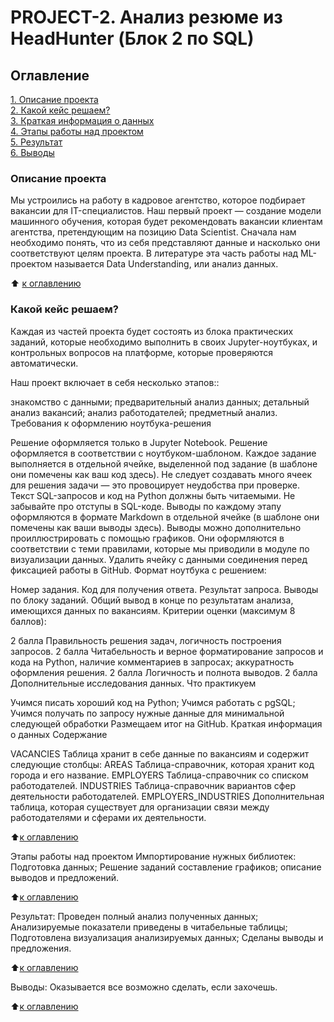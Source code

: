# PROJECT-2. Анализ резюме из HeadHunter (Блок 2 по SQL)

## Оглавление  
[1. Описание проекта](https://github.com/MrMonkeyfeeder/Project_HH2/tree/master/README.md#Описание-проекта)  
[2. Какой кейс решаем?](https://github.com/MrMonkeyfeeder/Project_HH2/tree/master/README.md#Какой-кейс-решаем)  
[3. Краткая информация о данных](https://github.com/MrMonkeyfeeder/Project_HH2/tree/master/README.md#Краткая-информация-о-данных)  
[4. Этапы работы над проектом](https://github.com/MrMonkeyfeeder/Project_HH2/tree/master/README.md#Этапы-работы-над-проектом)  
[5. Результат](https://github.com/MrMonkeyfeeder/Project_HH2/tree/master/README.md#Результат)  
[6. Выводы](https://github.com/MrMonkeyfeeder/Project_HH2/tree/master/README.md#Выводы)

### Описание проекта
Мы устроились на работу в кадровое агентство, которое подбирает вакансии для IT-специалистов. Наш первый проект — создание модели машинного обучения, которая будет рекомендовать вакансии клиентам агентства, претендующим на позицию Data Scientist. Сначала нам необходимо понять, что из себя представляют данные и насколько они соответствуют целям проекта. В литературе эта часть работы над ML-проектом называется Data Understanding, или анализ данных.

⬆️ [к оглавлению](https://github.com/MrMonkeyfeeder/Project_HH2/tree/master/README.md#Оглавление)

### Какой кейс решаем?
Каждая из частей проекта будет состоять из блока практических заданий, которые необходимо выполнить в своих Jupyter-ноутбуках, и контрольных вопросов на платформе, которые проверяются автоматически.

Наш проект включает в себя несколько этапов::

знакомство с данными;
предварительный анализ данных;
детальный анализ вакансий;
анализ работодателей;
предметный анализ.
Требования к оформлению ноутбука-решения

Решение оформляется только в Jupyter Notebook.
Решение оформляется в соответствии с ноутбуком-шаблоном.
Каждое задание выполняется в отдельной ячейке, выделенной под задание (в шаблоне они помечены как ваш код здесь). Не следует создавать много ячеек для решения задачи — это провоцирует неудобства при проверке.
Текст SQL-запросов и код на Python должны быть читаемыми. Не забывайте про отступы в SQL-коде.
Выводы по каждому этапу оформляются в формате Markdown в отдельной ячейке (в шаблоне они помечены как ваши выводы здесь).
Выводы можно дополнительно проиллюстрировать с помощью графиков. Они оформляются в соответствии с теми правилами, которые мы приводили в модуле по визуализации данных.
Удалить ячейку с данными соединения перед фиксацией работы в GitHub.
Формат ноутбука с решением:

Номер задания.
Код для получения ответа.
Результат запроса.
Выводы по блоку заданий.
Общий вывод в конце по результатам анализа, имеющихся данных по вакансиям.
Критерии оценки (максимум 8 баллов):

2 балла Правильность решения задач, логичность построения запросов.
2 балла Читабельность и верное форматирование запросов и кода на Python, наличие комментариев в запросах; аккуратность оформления решения.
2 балла Логичность и полнота выводов.
2 балла Дополнительные исследования данных.
Что практикуем

Учимся писать хороший код на Python;
Учимся работать с pgSQL;
Учимся получать по запросу нужные данные для минимальной следующей обработки
Размещаем итог на GitHub.
Краткая информация о данных
Содержание

VACANCIES Таблица хранит в себе данные по вакансиям и содержит следующие столбцы:
AREAS Таблица-справочник, которая хранит код города и его название.
EMPLOYERS Таблица-справочник со списком работодателей.
INDUSTRIES Таблица-справочник вариантов сфер деятельности работодателей.
EMPLOYERS_INDUSTRIES Дополнительная таблица, которая существует для организации связи между работодателями и сферами их деятельности.

⬆️[к оглавлению](https://github.com/MrMonkeyfeeder/Project_HH2/tree/master/README.md#Оглавление)

Этапы работы над проектом
Импортирование нужных библиотек:
Подготовка данных;
Решение заданий
составление графиков;
описание выводов и предложений.

⬆️[к оглавлению](https://github.com/MrMonkeyfeeder/Project_HH2/tree/master/README.md#Оглавление)

Результат:
Проведен полный анализ полученных данных;
Анализируемые показатели приведены в читабельные таблицы;
Подготовлена визуализация анализируемых данных;
Сделаны выводы и предложения.

⬆️[к оглавлению](https://github.com/MrMonkeyfeeder/Project_HH2/tree/master/README.md#Оглавление)

Выводы:
Оказывается все возможно сделать, если захочешь.

⬆️[к оглавлению](https://github.com/MrMonkeyfeeder/Project_HH2/tree/master/README.md#Оглавление)
